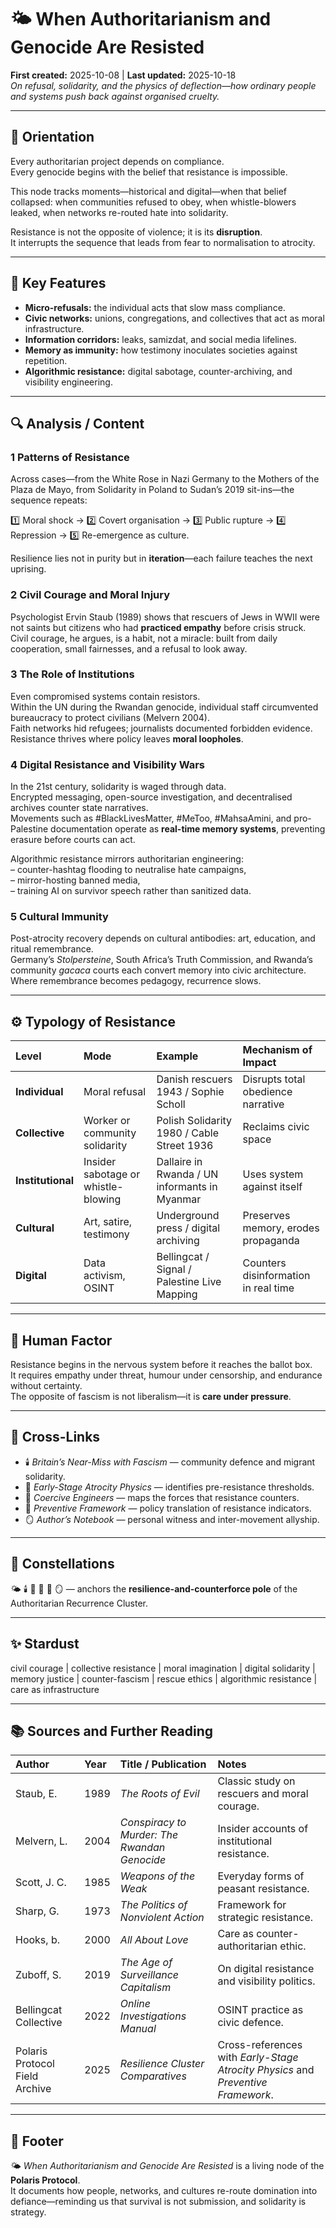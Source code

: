 # 🌤️ When Authoritarianism and Genocide Are Resisted
**First created:** 2025-10-08  |  **Last updated:** 2025-10-18  
*On refusal, solidarity, and the physics of deflection—how ordinary people and systems push back against organised cruelty.*

---

## 🧭 Orientation  

Every authoritarian project depends on compliance.  
Every genocide begins with the belief that resistance is impossible.  

This node tracks moments—historical and digital—when that belief collapsed: when communities refused to obey, when whistle-blowers leaked, when networks re-routed hate into solidarity.  

Resistance is not the opposite of violence; it is its **disruption**.  
It interrupts the sequence that leads from fear to normalisation to atrocity.

---

## 🧩 Key Features  

- **Micro-refusals:** the individual acts that slow mass compliance.  
- **Civic networks:** unions, congregations, and collectives that act as moral infrastructure.  
- **Information corridors:** leaks, samizdat, and social media lifelines.  
- **Memory as immunity:** how testimony inoculates societies against repetition.  
- **Algorithmic resistance:** digital sabotage, counter-archiving, and visibility engineering.  

---

## 🔍 Analysis / Content  

### 1  Patterns of Resistance  
Across cases—from the White Rose in Nazi Germany to the Mothers of the Plaza de Mayo, from Solidarity in Poland to Sudan’s 2019 sit-ins—the sequence repeats:  

1️⃣ Moral shock → 2️⃣ Covert organisation → 3️⃣ Public rupture → 4️⃣ Repression → 5️⃣ Re-emergence as culture.  

Resilience lies not in purity but in **iteration**—each failure teaches the next uprising.  

### 2  Civil Courage and Moral Injury  
Psychologist Ervin Staub (1989) shows that rescuers of Jews in WWII were not saints but citizens who had **practiced empathy** before crisis struck.  
Civil courage, he argues, is a habit, not a miracle: built from daily cooperation, small fairnesses, and a refusal to look away.  

### 3  The Role of Institutions  
Even compromised systems contain resistors.  
Within the UN during the Rwandan genocide, individual staff circumvented bureaucracy to protect civilians (Melvern 2004).  
Faith networks hid refugees; journalists documented forbidden evidence.  
Resistance thrives where policy leaves **moral loopholes**.  

### 4  Digital Resistance and Visibility Wars  
In the 21st century, solidarity is waged through data.  
Encrypted messaging, open-source investigation, and decentralised archives counter state narratives.  
Movements such as #BlackLivesMatter, #MeToo, #MahsaAmini, and pro-Palestine documentation operate as **real-time memory systems**, preventing erasure before courts can act.  

Algorithmic resistance mirrors authoritarian engineering:  
– counter-hashtag flooding to neutralise hate campaigns,  
– mirror-hosting banned media,  
– training AI on survivor speech rather than sanitized data.  

### 5  Cultural Immunity  
Post-atrocity recovery depends on cultural antibodies: art, education, and ritual remembrance.  
Germany’s *Stolpersteine*, South Africa’s Truth Commission, and Rwanda’s community *gacaca* courts each convert memory into civic architecture.  
Where remembrance becomes pedagogy, recurrence slows.  

---

## ⚙️ Typology of Resistance  

| Level | Mode | Example | Mechanism of Impact |
|:------|:-----|:---------|:-------------------|
| **Individual** | Moral refusal | Danish rescuers 1943 / Sophie Scholl | Disrupts total obedience narrative |
| **Collective** | Worker or community solidarity | Polish Solidarity 1980 / Cable Street 1936 | Reclaims civic space |
| **Institutional** | Insider sabotage or whistle-blowing | Dallaire in Rwanda / UN informants in Myanmar | Uses system against itself |
| **Cultural** | Art, satire, testimony | Underground press / digital archiving | Preserves memory, erodes propaganda |
| **Digital** | Data activism, OSINT | Bellingcat / Signal / Palestine Live Mapping | Counters disinformation in real time |

---

## 🧠 Human Factor  

Resistance begins in the nervous system before it reaches the ballot box.  
It requires empathy under threat, humour under censorship, and endurance without certainty.  
The opposite of fascism is not liberalism—it is **care under pressure**.  

---

## 🔗 Cross-Links  

- 🕯️ *Britain’s Near-Miss with Fascism* — community defence and migrant solidarity.  
- 🧭 *Early-Stage Atrocity Physics* — identifies pre-resistance thresholds.  
- 👹 *Coercive Engineers* — maps the forces that resistance counters.  
- 📜 *Preventive Framework* — policy translation of resistance indicators.  
- 🪞 *Author’s Notebook* — personal witness and inter-movement allyship.  

---

## 🌌 Constellations  

🌤️ 🕯️ 🧭 👹 📜 🪞 — anchors the **resilience-and-counterforce pole** of the Authoritarian Recurrence Cluster.  

---

## ✨ Stardust  

civil courage | collective resistance | moral imagination | digital solidarity | memory justice | counter-fascism | rescue ethics | algorithmic resistance | care as infrastructure  

---

## 📚 Sources and Further Reading  

| Author | Year | Title / Publication | Notes |
|:--------|:------|:--------------------|:------|
| Staub, E. | 1989 | *The Roots of Evil* | Classic study on rescuers and moral courage. |
| Melvern, L. | 2004 | *Conspiracy to Murder: The Rwandan Genocide* | Insider accounts of institutional resistance. |
| Scott, J. C. | 1985 | *Weapons of the Weak* | Everyday forms of peasant resistance. |
| Sharp, G. | 1973 | *The Politics of Nonviolent Action* | Framework for strategic resistance. |
| Hooks, b. | 2000 | *All About Love* | Care as counter-authoritarian ethic. |
| Zuboff, S. | 2019 | *The Age of Surveillance Capitalism* | On digital resistance and visibility politics. |
| Bellingcat Collective | 2022 | *Online Investigations Manual* | OSINT practice as civic defence. |
| Polaris Protocol Field Archive | 2025 | *Resilience Cluster Comparatives* | Cross-references with *Early-Stage Atrocity Physics* and *Preventive Framework*. |

---

## 🏮 Footer  

🌤️ *When Authoritarianism and Genocide Are Resisted* is a living node of the **Polaris Protocol**.  
It documents how people, networks, and cultures re-route domination into defiance—reminding us that survival is not submission, and solidarity is strategy.  
